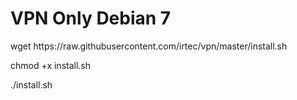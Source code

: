 <!DOCTYPE html>
<html>
<head>
</head>
<body>

<h1>VPN Only Debian 7</h1>
<p>wget https://raw.githubusercontent.com/irtec/vpn/master/install.sh</p>
<p>chmod +x install.sh</p>
<p>./install.sh</p>

</body>
</html>

